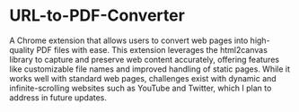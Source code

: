 # URL-to-PDF-Converter
A Chrome extension that allows users to convert web pages into high-quality PDF files with ease. This extension leverages the html2canvas library to capture and preserve web content accurately, offering features like customizable file names and improved handling of static pages. While it works well with standard web pages, challenges exist with dynamic and infinite-scrolling websites such as YouTube and Twitter, which I plan to address in future updates.
